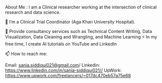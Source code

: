 About Me :
I am a Clinical researcher working at the intersection of clinical research and data science. 

🔭 I’m a Clinical Trial Coordinator (Aga Khan University Hospital). 

🌱 Provide consultancy services such as Technical Content Writing, Data Visualization, Data Cleaning and Wrangling, and Machine Learning 
⚡ In my free time, I create AI tutorials on YouTube and LinkedIn 

📫 How to reach me: 

Email: sania.siddiqui021@gmail.com/
Linkedin: https://www.linkedin.com/in/sania-siddiqui021//
UpWork: https://www.upwork.com/freelancers/~017dc470eb57a75e68
